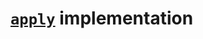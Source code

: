 # [`apply`](https://developer.mozilla.org/zh-CN/docs/Web/JavaScript/Reference/Global_Objects/Function/apply) implementation
